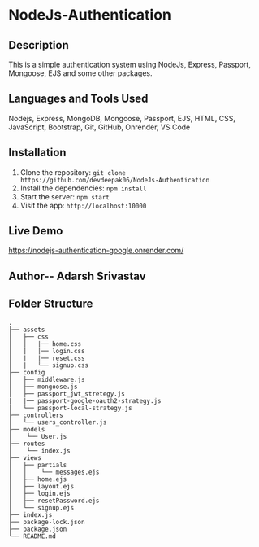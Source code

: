 # NodeJs-Authentication

## Description
This is a simple authentication system using NodeJs, Express, Passport, Mongoose, EJS and some other packages.

## Languages and Tools Used

Nodejs, Express, MongoDB, Mongoose, Passport, EJS, HTML, CSS, JavaScript, Bootstrap, Git, GitHub, Onrender, VS Code



## Installation
1. Clone the repository: `git clone https://github.com/devdeepak06/NodeJs-Authentication`
2. Install the dependencies: `npm install`
3. Start the server: `npm start`
4. Visit the app: `http://localhost:10000`

## Live Demo
https://nodejs-authentication-google.onrender.com/
## Author--   Adarsh Srivastav

## Folder Structure

```
.
├── assets
│   ├── css
│   │   |── home.css
│   |   |── login.css
│   |   |── reset.css
│   |   └── signup.css
├── config
│   ├── middleware.js 
│   ├── mongoose.js
│   ├── passport_jwt_stretegy.js
|   |── passport-google-oauth2-strategy.js
│   └── passport-local-strategy.js
├── controllers
│   └── users_controller.js
├── models
│    └── User.js
├── routes
│    └── index.js
├── views   
│   ├── partials
│   │    └── messages.ejs
│   ├── home.ejs
│   ├── layout.ejs
│   ├── login.ejs
│   ├── resetPassword.ejs
│   └── signup.ejs
├── index.js
├── package-lock.json
├── package.json
└── README.md
```
